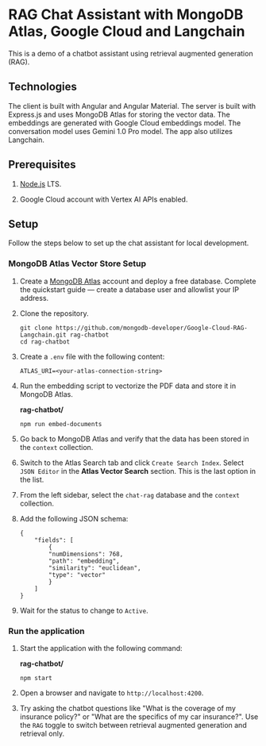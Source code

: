 # RAG Chat Assistant with MongoDB Atlas, Google Cloud and Langchain

This is a demo of a chatbot assistant using retrieval augmented generation (RAG).

## Technologies

The client is built with Angular and Angular Material. The server is built with Express.js and uses MongoDB Atlas for storing the vector data. The embeddings are generated with Google Cloud embeddings model. The conversation model uses Gemini 1.0 Pro model. The app also utilizes Langchain.

## Prerequisites

1. [Node.js](https://nodejs.org/) LTS.

1. Google Cloud account with Vertex AI APIs enabled.

## Setup

Follow the steps below to set up the chat assistant for local development.

### MongoDB Atlas Vector Store Setup

1. Create a [MongoDB Atlas](https://mongodb.com/try?utm_campaign=devrel&utm_source=cross-post&utm_medium=cta&utm_content=google-cloud-rag&utm_term=stanimira.vlaeva) account and deploy a free database. Complete the quickstart guide — create a database user and allowlist your IP address.

1. Clone the repository.

    ```
    git clone https://github.com/mongodb-developer/Google-Cloud-RAG-Langchain.git rag-chatbot
    cd rag-chatbot
    ```

1. Create a `.env` file with the following content:

    ```
    ATLAS_URI=<your-atlas-connection-string>
    ```

1. Run the embedding script to vectorize the PDF data and store it in MongoDB Atlas.

    **rag-chatbot/**
    ```
    npm run embed-documents
    ```

1. Go back to MongoDB Atlas and verify that the data has been stored in the `context` collection.

1. Switch to the Atlas Search tab and click `Create Search Index`. Select `JSON Editor` in the **Atlas Vector Search** section. This is the last option in the list.

1. From the left sidebar, select the `chat-rag` database and the `context` collection.

1. Add the following JSON schema:

    ```
    {
        "fields": [
            {
            "numDimensions": 768,
            "path": "embedding",
            "similarity": "euclidean",
            "type": "vector"
            }
        ]
    }
    ```

1. Wait for the status to change to `Active`.

### Run the application

1. Start the application with the following command:

    **rag-chatbot/**
    ```
    npm start
    ```

1. Open a browser and navigate to `http://localhost:4200`.

1. Try asking the chatbot questions like "What is the coverage of my insurance policy?" or "What are the specifics of my car insurance?". Use the `RAG` toggle to switch between retrieval augmented generation and retrieval only.

